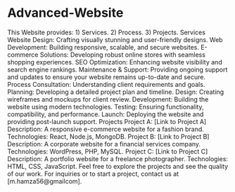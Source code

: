# Advanced-Website
 This Website provides: 1) Services. 2) Process. 3) Projects. Services Website Design: Crafting visually stunning and user-friendly designs. Web Development: Building responsive, scalable, and secure websites. E-commerce Solutions: Developing robust online stores with seamless shopping experiences. SEO Optimization: Enhancing website visibility and search engine rankings. Maintenance & Support: Providing ongoing support and updates to ensure your website remains up-to-date and secure. Process Consultation: Understanding client requirements and goals. Planning: Developing a detailed project plan and timeline. Design: Creating wireframes and mockups for client review. Development: Building the website using modern technologies. Testing: Ensuring functionality, compatibility, and performance. Launch: Deploying the website and providing post-launch support. Projects Project A: [Link to Project A]  Description: A responsive e-commerce website for a fashion brand. Technologies: React, Node.js, MongoDB. Project B: [Link to Project B]  Description: A corporate website for a financial services company. Technologies: WordPress, PHP, MySQL. Project C: [Link to Project C]  Description: A portfolio website for a freelance photographer. Technologies: HTML, CSS, JavaScript. Feel free to explore the projects and see the quality of our work. For inquiries or to start a project, contact us at [m.hamza56@gmailcom].
